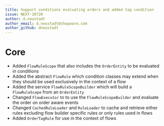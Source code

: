 ```yaml
---
title: Support conditions evaluating orders and added tag condition
issue: NEXT-20720
author: d.neustadt
author_email: d.neustadt@shopware.com
author_github: dneustadt
---
```

# Core
* Added `FlowRuleScope` that also includes the `OrderEntity` to be evaluated in conditions
* Added the abstract `FlowRule` which condition classes may extend when they should be used exclusively in the context of a flow
* Added the service `FlowRuleScopeBuilder` which will build a `FlowRuleScope` from an `OrderEntity`
* Changed `FlowExecutor` to to use the `FlowRuleScopeBuilder` and evaluate the order on order aware events
* Changed `CachedRuleLoader` and `RuleLoader` to cache and retrieve either rules excluding flow builder specific rules or only rules used in flows
* Added `OrderTagRule` for use in the context of flows
